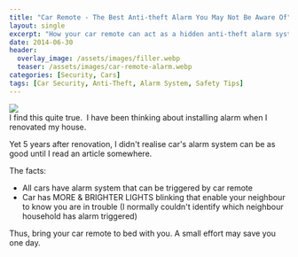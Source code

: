 ```yaml
---
title: "Car Remote - The Best Anti-theft Alarm You May Not Be Aware Of"
layout: single
excerpt: "How your car remote can act as a hidden anti-theft alarm system you might not have considered."
date: 2014-06-30
header:
  overlay_image: /assets/images/filler.webp
  teaser: /assets/images/car-remote-alarm.webp
categories: [Security, Cars]
tags: [Car Security, Anti-Theft, Alarm System, Safety Tips]
---
```


[![](https://blogger.googleusercontent.com/img/b/R29vZ2xl/AVvXsEhhlL0Gpx6FbsznPi5VnD6j6Bri0Cf-UhCF8YtE9_RBaVq6KXAHMIN9rPeUsJEpqt2tqwxNKo92Op5UD1N9HQrq36wnlpn70vpqdB5RLyrG8_k3b0oZYPkru5b3Pkfd8rZyPKCqYiDqSVc/s1600/Screen+Shot+2014-06-30+at+9.25.02+PM.png)](https://blogger.googleusercontent.com/img/b/R29vZ2xl/AVvXsEhhlL0Gpx6FbsznPi5VnD6j6Bri0Cf-UhCF8YtE9_RBaVq6KXAHMIN9rPeUsJEpqt2tqwxNKo92Op5UD1N9HQrq36wnlpn70vpqdB5RLyrG8_k3b0oZYPkru5b3Pkfd8rZyPKCqYiDqSVc/s1600/Screen+Shot+2014-06-30+at+9.25.02+PM.png)
<br>I find this quite true.  I have been thinking about installing alarm when I renovated my house.  

Yet 5 years after renovation, I didn't realise car's alarm system can be as good until I read an article somewhere.  

  

The facts:  

  

* All cars have alarm system that can be triggered by car remote
* Car has MORE & BRIGHTER LIGHTS blinking that enable your neighbour to know you are in trouble (I normally couldn't identify which neighbour household has alarm triggered)

Thus, bring your car remote to bed with you.
A small effort may save you one day.
  

  


